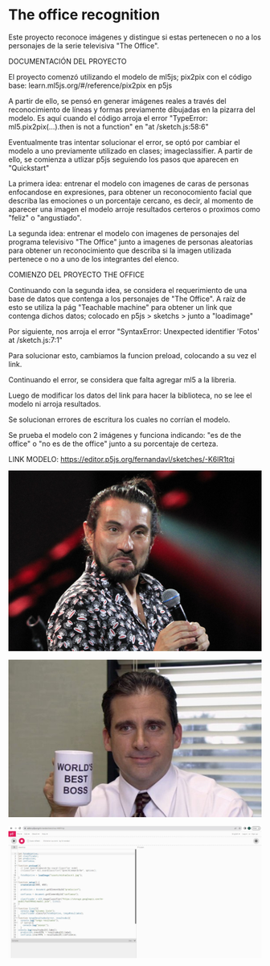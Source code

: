# The office recognition

Este proyecto reconoce imágenes y distingue si estas pertenecen o no a los personajes de la serie televisiva "The Office".

DOCUMENTACIÓN DEL PROYECTO

El proyecto comenzó utilizando el modelo de ml5js; pix2pix con el código base: learn.ml5js.org/#/reference/pix2pix en p5js

A partir de ello, se pensó en generar imágenes reales a través del reconocimiento de líneas y formas previamente dibujadas en la pizarra del modelo. Es aquí cuando el código arroja el error "TypeError: ml5.pix2pix(...).then is not a function" en "at /sketch.js:58:6"

Eventualmente tras intentar solucionar el error, se optó por cambiar el modelo a uno previamente utilizado en clases; imageclassifier. A partir de ello, se comienza a utlizar p5js seguiendo los pasos que aparecen en "Quickstart"

La primera idea: entrenar el modelo con imagenes de caras de personas enfocandose en expresiones, para obtener un reconocomiento facial que describa las emociones o un porcentaje cercano, es decir, al momento de aparecer una imagen el modelo arroje resultados certeros o proximos como "feliz" o "angustiado".

La segunda idea: entrenar el modelo con imagenes de personajes del programa televisivo "The Office" junto a imagenes de personas aleatorias para obtener un reconocimiento que describa si la imagen utilizada pertenece o no a uno de los integrantes del elenco.

COMIENZO DEL PROYECTO THE OFFICE

Continuando con la segunda idea, se considera el requerimiento de una base de datos que contenga a los personajes de "The Office". A raíz de esto se utiliza la pág "Teachable machine" para obtener un link que contenga dichos datos; colocado en p5js > sketchs > junto a "loadimage"

Por siguiente, nos arroja el error "SyntaxError: Unexpected identifier 'Fotos' at /sketch.js:7:1"

Para solucionar esto, cambiamos la funcion preload, colocando a su vez el link.

Continuando el error, se considera que falta agregar ml5 a la libreria.

Luego de modificar los datos del link para hacer la biblioteca, no se lee el modelo ni arroja resultados.

Se solucionan errores de escritura los cuales no corrían el modelo.

Se prueba el modelo con 2 imágenes y funciona indicando: "es de the office" o "no es de the office" junto a su porcentaje de certeza.

LINK MODELO:
https://editor.p5js.org/fernandavl/sketches/-K6lR1tqi

![alt](assets/felipe-avello.jpg "foto felipeAvello")

![alt](assets/michaelscott.jpg "foto michaelScott")

![alt](assets/1.jpg "foto paso1")
